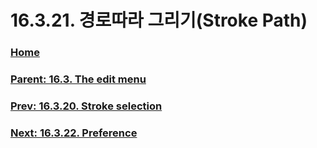 # 16.3.21. 경로따라 그리기(Stroke Path)

### [Home](./00-home.md)
### [Parent: 16.3. The edit menu](./16-03-00-the-edit-menu.md)
### [Prev: 16.3.20. Stroke selection](./16-03-20-stroke-selection.md)
### [Next: 16.3.22. Preference](./16-03-22-preference.md)
